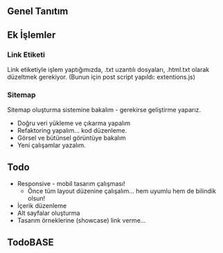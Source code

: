 ## Genel Tanıtım

## Ek İşlemler

### Link Etiketi

Link etiketiyle işlem yaptığımızda, .txt uzantılı dosyaları, .html.txt olarak düzeltmek gerekiyor.
(Bunun için post script yapıldı: extentions.js)

### Sitemap

Sitemap oluşturma sistemine bakalım - gerekirse geliştirme yaparız.

- Doğru veri yükleme ve çıkarma yapalım
- Refaktoring yapalım... kod düzenleme.
- Görsel ve bütünsel görüntüye bakalım
- Yeni çalışamlar yazalım.

## Todo

- Responsive - mobil tasarım çalışması!
  - Önce tüm layout düzenine çalışalım... hem uyumlu hem de bilindik olsun!
- İçerik düzenleme
- Alt sayfalar oluşturma
- Tasarım örneklerine (showcase) link verme...

## TodoBASE

